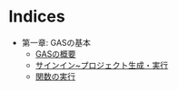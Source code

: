 # Indices

 - 第一章: GASの基本
    - [GASの概要](01_Overview.md)
    - [サインイン~プロジェクト生成・実行](02_CreateProject.md)
    - [関数の実行](03_ExecFunc.md)
